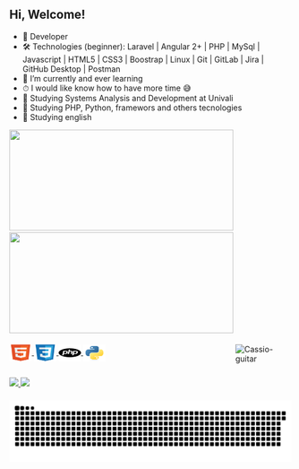 ## Hi, Welcome!

- 🚀 Developer
- 🛠 Technologies (beginner): Laravel | Angular 2+ | PHP | MySql | Javascript | HTML5 | CSS3 | Boostrap | Linux | Git | GitLab | Jira | GitHub Desktop | Postman
- 📝 I’m currently and ever learning
- ⏱ I would like know how to have more time 😅
- 📖 Studying Systems Analysis and Development at Univali
- 📖 Studying PHP, Python, framewors and others tecnologies
- 📖 Studying english

<div>
  <a href="https://github.com/cassio-szerniak">
  <img height="180em" width="400em" src="https://github-readme-stats.vercel.app/api?username=cassio-szerniak&show_icons=true&theme=dracula&include_all_commits=true&count_private=true"/>
  <img height="180em" width="400em" src="https://github-readme-stats.vercel.app/api/top-langs/?username=cassio-szerniak&layout=compact&langs_count=7&theme=dracula"/>
</div>
<div style="display: inline_block"><br>
  <img align="center" alt="Cassio-HTML" height="30" width="40" src="https://raw.githubusercontent.com/devicons/devicon/master/icons/html5/html5-original.svg">
  <img align="center" alt="Cassio-CSS" height="30" width="40" src="https://raw.githubusercontent.com/devicons/devicon/master/icons/css3/css3-original.svg">
  <img align="center" alt="Cassio-PHP" height="30" width="40" src="https://raw.githubusercontent.com/devicons/devicon/master/icons/php/php-plain.svg" />
  <img align="center" alt="Cassio-Python" height="30" width="40" src="https://raw.githubusercontent.com/devicons/devicon/master/icons/python/python-original.svg">
  <img align="right" alt="Cassio-guitar" height="100" width="100" src="https://publicdomainvectors.org/photos/guitar-logo-publicdomain-vector.jpg">
</div>
  
##
 <div> 
  <a href="mailto:cassioszerniak@gmail.com" target="_blank"><img src="https://img.shields.io/badge/Gmail-D14836?style=for-the-badge&logo=gmail&logoColor=white" target="_blank">
  <a href="https://www.linkedin.com/in/cassio-szerniak/" target="_blank"><img src="https://img.shields.io/badge/-LinkedIn-%230077B5?style=for-the-badge&logo=linkedin&logoColor=white" target="_blank"></a>
    
   ![Snake animation](https://github.com/cassio-szerniak/cassio-szerniak/blob/output/github-contribution-grid-snake.svg)
    
 </div>  
    
 
